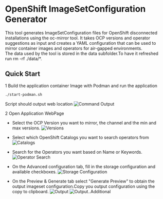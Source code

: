 # OpenShift ImageSetConfiguration Generator

This tool generates ImageSetConfiguration files for OpenShift disconnected installations using the oc-mirror tool. It takes OCP versions and operator suggestions as input and creates a YAML configuration that can be used to mirror container images and operators for air-gapped environments.  
The data used by the tool is stored in the data subfolder.To have it refreshed run rm -rf ./data/*.

## Quick Start

1 Build the application container Image with Podman and run the application 
  ```bash
  ./start-podman.sh
  ```

  Script should output web location 
  ![Command Output](./images/cmd-output.png)

2 Open Application WebPage

- Select the OCP Version you want to mirror, the channel and the min and max versions.
![Versions](./images/ocp-version.png)


- Select which OpenShift Catalogs you want to search operators from
![Catalogs](./images/ocp-catalogs.png)


- Search for the Operators you want based on Name or Keywords.
![Operator Search](./images/operator-search.png)

- On the Advanced configuration tab, fill in the storage configuration and available checkboxes.
![Storage Configuration](./images/storage-config.png)


- On the Preview & Generate tab select "Generate Preview" to obtain the output imageset configuration.Copy you output configuration using the copy to clipboard.
![Output](./images/preview-gen1.png)
![Output..Additional](./images/preview-gen2.png)
